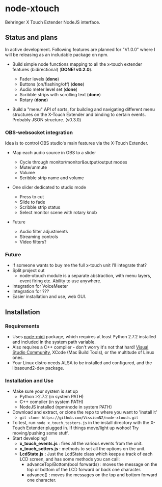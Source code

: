 # node-xtouch
Behringer X Touch Extender NodeJS interface.

## Status and plans
In active development. Following features are planned for "V1.0.0" where I will be releasing as an includable package on npm.

- Build simple node functions mapping to all the x-touch extender features (bidirectional) (**DONE! v0.2.0**).
    - Fader levels (**done**)
    - Buttons (on/flashing/off) (**done**)
    - Audio meter level set (**done**)
    - Scribble strips with scrolling text (**done**)
    - Rotary (**done**)

- Build a "menu" API of sorts, for building and navigating different menu structures on the X-Touch Extender and binding to certain events. Probably JSON structure. (v0.3.0)

### OBS-websocket integration
Idea is to control OBS studio's main features via the X-Touch Extender.
- Map each audio source in OBS to a slider
    - Cycle through monitor/monitor&output/output modes
    - Mute/unmute
    - Volume
    - Scribble strip name and volume

- One slider dedicated to studio mode
    - Press to cut
    - Slide to fade
    - Scribble strip status
    - Select monitor scene with rotary knob

- Future
    - Audio filter adjustments
    - Streaming controls
    - Video filters?
### Future
- If someone wants to buy me the full x-touch unit I'll integrate that?
- Split project out
    - node-xtouch module is a separate abstraction, with menu layers, event firing etc. Ability to use anywhere. 
- Integration for VoiceMeeter
- Integration for ???
- Easier installation and use, web GUI.
    
## Installation
### Requirements
- Uses [node-midi](https://github.com/justinlatimer/node-midi) package, which requires at least Python 2.7.2 installed and included in the system path variable.
- Also requires a C++ compiler - don't worry it's not that hard! [Visual Studio Community](https://visualstudio.microsoft.com/vs/community/), XCode (Mac Build Tools), or the multitude of Linux ones.
- Your Linux distro needs ALSA to be installed and configured, and the libasound2-dev package.

### Installation and Use
- Make sure your system is set up
    - Python >2.7.2 (in system PATH)
    - C++ compiler (in system PATH)
    - NodeJS installed (npm/node in system PATH)
- Download and extract, or clone the repo to where you want to 'install it'
    - ```git clone https://github.com/VissionNZ/node-xtouch.git```
- To test, run ```node x_touch_testers.js``` in the install directory with the X-Touch Extender plugged in. If things move/light up wohoo! Try moving/pushing some stuff.
- Start developing!
    - **x_touch_events.js** : fires all the various events from the unit.
    - **x_touch_setters.js** : methods to set all the options on the unit.
    - **LcdState.js** : Just the LcdState class which keeps a track of each LCD screen, and has some methods you can call:
        - advanceTop/Bottom(bool forwards) : moves the message on the top or bottom of the LCD forward or back one character. 
        - advance() : moves the messages on the top and bottom forward one character.